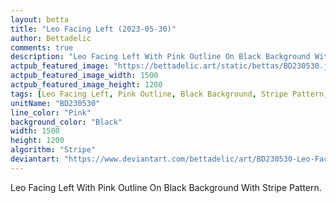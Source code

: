 ```yaml
---
layout: betta
title: "Leo Facing Left (2023-05-30)"
author: Bettadelic
comments: true
description: "Leo Facing Left With Pink Outline On Black Background With Stripe Pattern."
actpub_featured_image: "https://bettadelic.art/static/bettas/BD230530.jpg"
actpub_featured_image_width: 1500
actpub_featured_image_height: 1200
tags: [Leo Facing Left, Pink Outline, Black Background, Stripe Pattern, May 2023]
unitName: "BD230530"
line_color: "Pink"
background_color: "Black"
width: 1500
height: 1200
algorithm: "Stripe"
deviantart: "https://www.deviantart.com/bettadelic/art/BD230530-Leo-Facing-Left-2023-05-30-964921122"
---
```


Leo Facing Left With Pink Outline On Black Background With Stripe Pattern.
